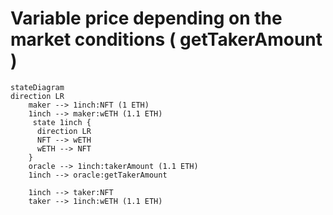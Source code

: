 #  Variable price depending on the market conditions ( getTakerAmount )
```mermaid
stateDiagram
direction LR
    maker --> 1inch:NFT (1 ETH)
    1inch --> maker:wETH (1.1 ETH)
     state 1inch {
      direction LR
      NFT --> wETH
      wETH --> NFT
    }
    oracle --> 1inch:takerAmount (1.1 ETH)
    1inch --> oracle:getTakerAmount

    1inch --> taker:NFT
    taker --> 1inch:wETH (1.1 ETH)
```
